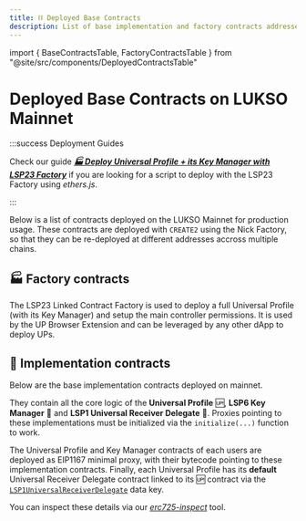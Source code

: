 ```yaml
---
title: ⛓ Deployed Base Contracts
description: List of base implementation and factory contracts addresses deployed on LUKSO Mainnet.
---
```


import { BaseContractsTable, FactoryContractsTable } from "@site/src/components/DeployedContractsTable"

# Deployed Base Contracts on LUKSO Mainnet

:::success Deployment Guides

Check our guide [**_🏭 Deploy Universal Profile + its Key Manager with LSP23 Factory_**](../learn/universal-profile/advanced-guides/deploy-up-with-lsp23.md) if you are looking for a script to deploy with the LSP23 Factory using _ethers.js_.

:::

Below is a list of contracts deployed on the LUKSO Mainnet for production usage. These contracts are deployed with `CREATE2` using the Nick Factory, so that they can be re-deployed at different addresses accross multiple chains.

## 🏭 Factory contracts

The LSP23 Linked Contract Factory is used to deploy a full Universal Profile (with its Key Manager) and setup the main controller permissions. It is used by the UP Browser Extension and can be leveraged by any other dApp to deploy UPs.

<FactoryContractsTable />

## 📑 Implementation contracts

Below are the base implementation contracts deployed on mainnet.

They contain all the core logic of the **Universal Profile** 🆙, **LSP6 Key Manager** 🔐 and **LSP1 Universal Receiver Delegate** 📣. Proxies pointing to these implementations must be initialized via the `initialize(...)` function to work.

The Universal Profile and Key Manager contracts of each users are deployed as EIP1167 minimal proxy, with their bytecode pointing to these implementation contracts. Finally, each Universal Profile has its **default** Universal Receiver Delegate contract linked to its 🆙 contract via the [`LSP1UniversalReceiverDelegate`](../standards/generic-standards/lsp1-universal-receiver-delegate.md#lsp1universalreceiverdelegate-singleton) data key.

You can inspect these details via our [_erc725-inspect_](https://erc725-inspect.lukso.tech/inspector?address=0x0F4180da178ed1C71398a57ca8Cb177F69591f1f&network=mainnet) tool.

<BaseContractsTable />

